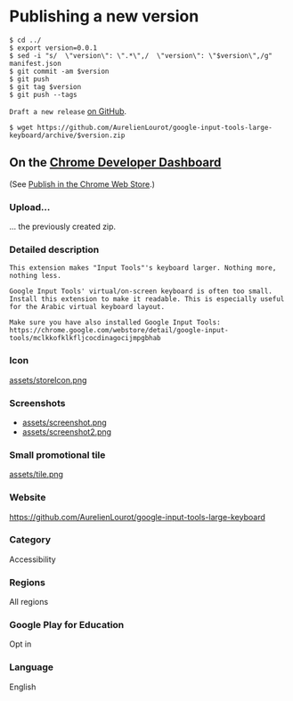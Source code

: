 # Publishing a new version

```
$ cd ../
$ export version=0.0.1
$ sed -i "s/  \"version\": \".*\",/  \"version\": \"$version\",/g" manifest.json
$ git commit -am $version
$ git push
$ git tag $version
$ git push --tags
```

`Draft a new release`
[on GitHub](https://github.com/AurelienLourot/google-input-tools-large-keyboard/releases).

```
$ wget https://github.com/AurelienLourot/google-input-tools-large-keyboard/archive/$version.zip
```

## On the [Chrome Developer Dashboard](https://chrome.google.com/webstore/developer/dashboard)

(See [Publish in the Chrome Web Store](https://developer.chrome.com/webstore/publish).)

### Upload...

... the previously created zip.

### Detailed description

```
This extension makes "Input Tools"'s keyboard larger. Nothing more, nothing less.

Google Input Tools' virtual/on-screen keyboard is often too small. Install this extension to make it readable. This is especially useful for the Arabic virtual keyboard layout.

Make sure you have also installed Google Input Tools:
https://chrome.google.com/webstore/detail/google-input-tools/mclkkofklkfljcocdinagocijmpgbhab
```

### Icon

[assets/storeIcon.png](assets/storeIcon.png)

### Screenshots

* [assets/screenshot.png](assets/screenshot.png)
* [assets/screenshot2.png](assets/screenshot2.png)

### Small promotional tile

[assets/tile.png](assets/tile.png)

### Website

https://github.com/AurelienLourot/google-input-tools-large-keyboard

### Category

Accessibility

### Regions

All regions

### Google Play for Education

Opt in

### Language

English
